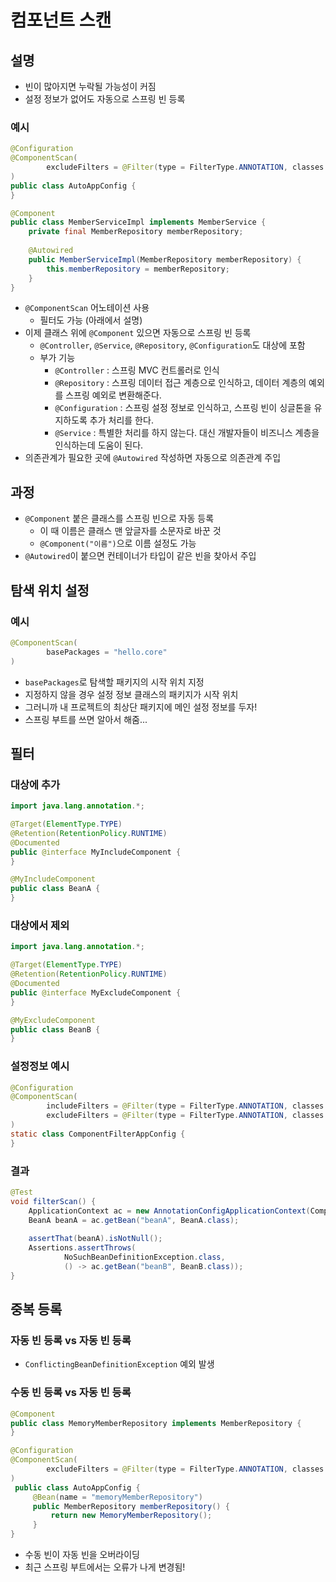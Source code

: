 # 컴포넌트 스캔
## 설명
- 빈이 많아지면 누락될 가능성이 커짐
- 설정 정보가 없어도 자동으로 스프링 빈 등록
### 예시
```java
@Configuration
@ComponentScan(
        excludeFilters = @Filter(type = FilterType.ANNOTATION, classes = Configuration.class)
)
public class AutoAppConfig {
}
```
```java
@Component
public class MemberServiceImpl implements MemberService { 
    private final MemberRepository memberRepository;
    
    @Autowired 
    public MemberServiceImpl(MemberRepository memberRepository) {
        this.memberRepository = memberRepository;
    }
}
```
- `@ComponentScan` 어노테이션 사용
   - 필터도 가능 (아래에서 설명)
- 이제 클래스 위에 `@Component` 있으면 자동으로 스프링 빈 등록
   - `@Controller`, `@Service`, `@Repository`, `@Configuration`도 대상에 포함
   - 부가 기능
      - `@Controller` : 스프링 MVC 컨트롤러로 인식
      - `@Repository` : 스프링 데이터 접근 계층으로 인식하고, 데이터 계층의 예외를 스프링 예외로 변환해준다. 
      - `@Configuration` : 스프링 설정 정보로 인식하고, 스프링 빈이 싱글톤을 유지하도록 추가 처리를 한다.
      - `@Service` : 특별한 처리를 하지 않는다. 대신 개발자들이 비즈니스 계층을 인식하는데 도움이 된다.
- 의존관계가 필요한 곳에 `@Autowired` 작성하면 자동으로 의존관계 주입

## 과정
- `@Component` 붙은 클래스를 스프링 빈으로 자동 등록
  - 이 때 이름은 클래스 맨 앞글자를 소문자로 바꾼 것
  - `@Component("이름")`으로 이름 설정도 가능
- `@Autowired`이 붙으면 컨테이너가 타입이 같은 빈을 찾아서 주입

## 탐색 위치 설정
### 예시
```java
@ComponentScan(
        basePackages = "hello.core"
)
```
- `basePackages`로 탐색할 패키지의 시작 위치 지정
- 지정하지 않을 경우 설정 정보 클래스의 패키지가 시작 위치
- 그러니까 내 프로젝트의 최상단 패키지에 메인 설정 정보를 두자!
- 스프링 부트를 쓰면 알아서 해줌...

## 필터
### 대상에 추가
```java
import java.lang.annotation.*;

@Target(ElementType.TYPE) 
@Retention(RetentionPolicy.RUNTIME) 
@Documented 
public @interface MyIncludeComponent {
}
```
```java
@MyIncludeComponent 
public class BeanA {
}

```
### 대상에서 제외
```java
import java.lang.annotation.*; 

@Target(ElementType.TYPE) 
@Retention(RetentionPolicy.RUNTIME) 
@Documented 
public @interface MyExcludeComponent {
}
```
```java
@MyExcludeComponent
public class BeanB {
}
```
### 설정정보 예시
```java
@Configuration 
@ComponentScan(         
        includeFilters = @Filter(type = FilterType.ANNOTATION, classes = MyIncludeComponent.class), 
        excludeFilters = @Filter(type = FilterType.ANNOTATION, classes = MyExcludeComponent.class)
)
static class ComponentFilterAppConfig {
}
```
### 결과
```java 
@Test
void filterScan() {
    ApplicationContext ac = new AnnotationConfigApplicationContext(ComponentFilterAppConfig.class);
    BeanA beanA = ac.getBean("beanA", BeanA.class);
    
    assertThat(beanA).isNotNull();
    Assertions.assertThrows(
            NoSuchBeanDefinitionException.class,
            () -> ac.getBean("beanB", BeanB.class));
}
```

## 중복 등록
### 자동 빈 등록 vs 자동 빈 등록
- `ConflictingBeanDefinitionException` 예외 발생
### 수동 빈 등록 vs 자동 빈 등록
```java
@Component 
public class MemoryMemberRepository implements MemberRepository {
}
```
```java
@Configuration 
@ComponentScan(         
        excludeFilters = @Filter(type = FilterType.ANNOTATION, classes = Configuration.class)
)
 public class AutoAppConfig {
     @Bean(name = "memoryMemberRepository")
     public MemberRepository memberRepository() {
         return new MemoryMemberRepository();
     }
}
```
- 수동 빈이 자동 빈을 오버라이딩
- 최근 스프링 부트에서는 오류가 나게 변경됨!
